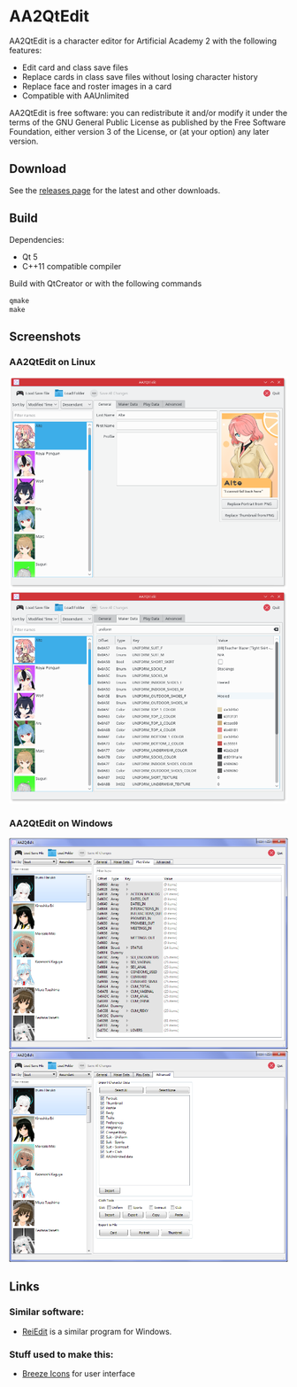 # AA2QtEdit

AA2QtEdit is a character editor for Artificial Academy 2 with the following features:

 * Edit card and class save files
 * Replace cards in class save files without losing character history
 * Replace face and roster images in a card
 * Compatible with AAUnlimited

AA2QtEdit is free software: you can redistribute it and/or modify
    it under the terms of the GNU General Public License as published by
    the Free Software Foundation, either version 3 of the License, or
    (at your option) any later version.

## Download

See the [releases page](https://github.com/geneishouko/AA2QtEdit/releases) for the latest and other downloads.

## Build

Dependencies:

 * Qt 5
 * C++11 compatible compiler

Build with QtCreator or with the following commands
```
qmake
make
```

## Screenshots
### AA2QtEdit on Linux
![AA2QtEdit on Linux](https://github.com/geneishouko/AA2QtEdit/blob/screenshots/screenshots/linux_1.png "AA2QtEdit on Linux")
![AA2QtEdit on Linux](https://github.com/geneishouko/AA2QtEdit/blob/screenshots/screenshots/linux_2.png "AA2QtEdit on Linux")
### AA2QtEdit on Windows
![AA2QtEdit on Windows](https://github.com/geneishouko/AA2QtEdit/blob/screenshots/screenshots/windows_1.png "AA2QtEdit on Windows")
![AA2QtEdit on Windows](https://github.com/geneishouko/AA2QtEdit/blob/screenshots/screenshots/windows_2.png "AA2QtEdit on Windows")

## Links
### Similar software:
 * [ReiEdit](http://www.hongfire.com/forum/forum/hentai-lair/hf-modding-translation/artificial-academy-2-mods/407642) is a similar program for Windows.

### Stuff used to make this:

 * [Breeze Icons](https://github.com/KDE/breeze-icons) for user interface


